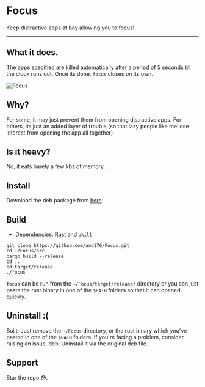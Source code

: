 # Focus
Keep distractive apps at bay allowing you to focus!

---
## What it does.
The apps specified are killed automatically after a period of 5 seconds till the clock runs out. Once its done, `focus` closes on its own.

![Focus](https://i.imgur.com/P4LiTwT.png)

## Why?
For some, it may just prevent them from opening distractive apps. For others, its just an added layer of trouble (so that lazy people like me lose interest from opening the app all together)

## Is it heavy? 
No, it eats barely a few kbs of memory.

## Install 
Download the deb package from [here](https://github.com/amd176/Focus/releases/tag/Beta)

## Build

- Dependencies: [Rust](https://www.rust-lang.org/tools/install) and `pkill`

```
git clone https://github.com/amd176/Focus.git
cd ~/Focus/src
cargo build --release
cd ..
cd target/release
./focus
```

`focus` can be run from the `~/Focus/target/release/` directory or you can just paste the rust binary in one of the `$PATH` folders so that it can opened quickly.

## Uninstall :(

Built: Just remove the `~/Focus` directory, or the rust binary which you've pasted in one of the `$PATH` folders. If you're facing a problem, consider raising an issue.
deb: Uninstall it via the original deb file.

## Support 

Star the repo 😳.

